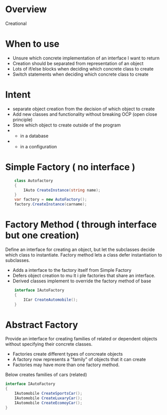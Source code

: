 # Overview
  Creational

# When to use
*  Unsure which concrete implementation of an interface I want to return
*  Creation should be separated from representation of an object
*  Lots of if/else blocks when deciding which concrete class to create
*  Switch statements when deciding which concrete class to create

# Intent
* separate object creation from the decision of which object to create
* Add new classes and functionality without breaking OCP (open close principle)
* Store which object to create outside of the program
* * in a database
* * in a configuration

# Simple Factory ( no interface )
``` csharp
    class Autofactory
    {
        IAuto CreateInstance(string name);
    }
    var factory = new AutoFactory();
    factory.CreateInstance(carname);
```
# Factory Method ( through interface but one creation)
   Define an interface for creating an object, but let the subclasses decide which class to instantiate. Factory method lets a class defer instantiation to subclasses.
* Adds a interface to the factory itself from Simple Factory
* Defers object creation to mu lt i ple factories that share an interface.
* Derived classes implement to override the factory method of base
``` csharp
    interface IAutoFactory
    {
        ICar CreateAutomobile();
    }
```
# Abstract Factory
   Provide an interface for creating families of related or dependent objects without specifying their concrete classes.
   * Factories create different types of concreate objects
   * A factory now represents a "family" of objects that it can create
   * Factories may have more than one factory method.
   
   Below creates families of cars (related)
   ``` csharp
   interface IAutoFactory
   {
       IAutomobile CreateSportsCar();
       IAutomobile CreateLuxaryCar();
       IAutomobile CreateEcomoyCar();
   }
```

